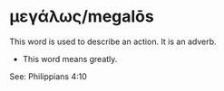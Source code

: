 # μεγάλως/megalōs
This word is used to describe an action. It is an adverb.

* This word means greatly.

See: Philippians 4:10
